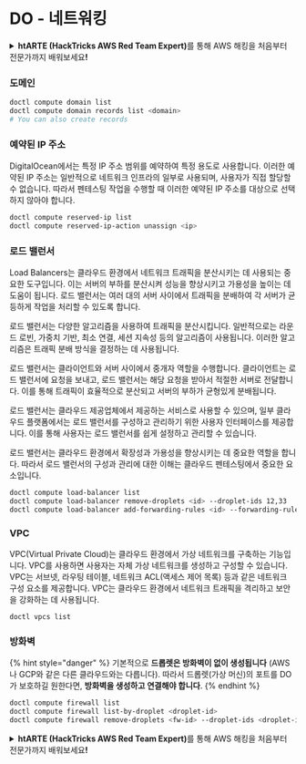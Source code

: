 # DO - 네트워킹

<details>

<summary><strong>htARTE (HackTricks AWS Red Team Expert)</strong>를 통해 AWS 해킹을 처음부터 전문가까지 배워보세요<strong>!</strong></summary>

HackTricks를 지원하는 다른 방법:

* **회사를 HackTricks에서 광고하거나 HackTricks를 PDF로 다운로드**하려면 [**SUBSCRIPTION PLANS**](https://github.com/sponsors/carlospolop)를 확인하세요!
* [**공식 PEASS & HackTricks 스웨그**](https://peass.creator-spring.com)를 얻으세요.
* [**The PEASS Family**](https://opensea.io/collection/the-peass-family)를 발견하세요. 독점적인 [**NFTs**](https://opensea.io/collection/the-peass-family) 컬렉션입니다.
* 💬 [**Discord 그룹**](https://discord.gg/hRep4RUj7f) 또는 [**텔레그램 그룹**](https://t.me/peass)에 **참여**하거나 **Twitter** 🐦 [**@hacktricks_live**](https://twitter.com/hacktricks_live)를 **팔로우**하세요.
* **Hacking 트릭을 공유하려면** [**HackTricks**](https://github.com/carlospolop/hacktricks) 및 [**HackTricks Cloud**](https://github.com/carlospolop/hacktricks-cloud) github 저장소에 PR을 제출하세요.

</details>

### 도메인
```bash
doctl compute domain list
doctl compute domain records list <domain>
# You can also create records
```
### 예약된 IP 주소

DigitalOcean에서는 특정 IP 주소 범위를 예약하여 특정 용도로 사용합니다. 이러한 예약된 IP 주소는 일반적으로 네트워크 인프라의 일부로 사용되며, 사용자가 직접 할당할 수 없습니다. 따라서 펜테스팅 작업을 수행할 때 이러한 예약된 IP 주소를 대상으로 선택하지 않아야 합니다.
```bash
doctl compute reserved-ip list
doctl compute reserved-ip-action unassign <ip>
```
### 로드 밸런서

Load Balancers는 클라우드 환경에서 네트워크 트래픽을 분산시키는 데 사용되는 중요한 도구입니다. 이는 서버의 부하를 분산시켜 성능을 향상시키고 가용성을 높이는 데 도움이 됩니다. 로드 밸런서는 여러 대의 서버 사이에서 트래픽을 분배하여 각 서버가 균등하게 작업을 처리할 수 있도록 합니다.

로드 밸런서는 다양한 알고리즘을 사용하여 트래픽을 분산시킵니다. 일반적으로는 라운드 로빈, 가중치 기반, 최소 연결, 세션 지속성 등의 알고리즘이 사용됩니다. 이러한 알고리즘은 트래픽 분배 방식을 결정하는 데 사용됩니다.

로드 밸런서는 클라이언트와 서버 사이에서 중개자 역할을 수행합니다. 클라이언트는 로드 밸런서에 요청을 보내고, 로드 밸런서는 해당 요청을 받아서 적절한 서버로 전달합니다. 이를 통해 트래픽이 효율적으로 분산되고 서버의 부하가 균형있게 분배됩니다.

로드 밸런서는 클라우드 제공업체에서 제공하는 서비스로 사용할 수 있으며, 일부 클라우드 플랫폼에서는 로드 밸런서를 구성하고 관리하기 위한 사용자 인터페이스를 제공합니다. 이를 통해 사용자는 로드 밸런서를 쉽게 설정하고 관리할 수 있습니다.

로드 밸런서는 클라우드 환경에서 확장성과 가용성을 향상시키는 데 중요한 역할을 합니다. 따라서 로드 밸런서의 구성과 관리에 대한 이해는 클라우드 펜테스팅에서 중요한 요소입니다.
```bash
doctl compute load-balancer list
doctl compute load-balancer remove-droplets <id> --droplet-ids 12,33
doctl compute load-balancer add-forwarding-rules <id> --forwarding-rules entry_protocol:tcp,entry_port:3306,...
```
### VPC

VPC(Virtual Private Cloud)는 클라우드 환경에서 가상 네트워크를 구축하는 기능입니다. VPC를 사용하면 사용자는 자체 가상 네트워크를 생성하고 구성할 수 있습니다. VPC는 서브넷, 라우팅 테이블, 네트워크 ACL(액세스 제어 목록) 등과 같은 네트워크 구성 요소를 제공합니다. VPC는 클라우드 환경에서 네트워크 트래픽을 격리하고 보안을 강화하는 데 사용됩니다.
```
doctl vpcs list
```
### 방화벽

{% hint style="danger" %}
기본적으로 **드롭렛은 방화벽이 없이 생성됩니다** (AWS나 GCP와 같은 다른 클라우드와는 다릅니다). 따라서 드롭렛(가상 머신)의 포트를 DO가 보호하길 원한다면, **방화벽을 생성하고 연결해야 합니다**.
{% endhint %}
```bash
doctl compute firewall list
doctl compute firewall list-by-droplet <droplet-id>
doctl compute firewall remove-droplets <fw-id> --droplet-ids <droplet-id>
```
<details>

<summary><strong>htARTE (HackTricks AWS Red Team Expert)</strong>를 통해 AWS 해킹을 처음부터 전문가까지 배워보세요<strong>!</strong></summary>

HackTricks를 지원하는 다른 방법:

* **회사를 HackTricks에서 광고하거나 HackTricks를 PDF로 다운로드**하려면 [**SUBSCRIPTION PLANS**](https://github.com/sponsors/carlospolop)를 확인하세요!
* [**공식 PEASS & HackTricks 스웨그**](https://peass.creator-spring.com)를 얻으세요.
* [**The PEASS Family**](https://opensea.io/collection/the-peass-family)를 발견하세요. 독점적인 [**NFTs**](https://opensea.io/collection/the-peass-family) 컬렉션입니다.
* 💬 [**Discord 그룹**](https://discord.gg/hRep4RUj7f) 또는 [**텔레그램 그룹**](https://t.me/peass)에 **참여**하거나 **Twitter** 🐦 [**@hacktricks_live**](https://twitter.com/hacktricks_live)를 **팔로우**하세요.
* **Hacking 트릭을 공유하려면** [**HackTricks**](https://github.com/carlospolop/hacktricks) 및 [**HackTricks Cloud**](https://github.com/carlospolop/hacktricks-cloud) github 저장소에 PR을 제출하세요.

</details>
